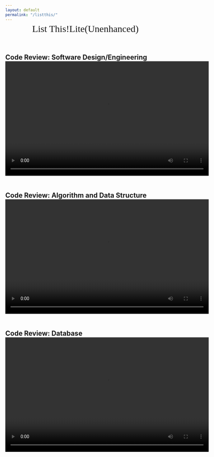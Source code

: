 ```yaml
---
layout: default
permalink: "/listthis/"
---
```

<div style="text-align: center; margin-top: -10px;margin-bottom: 60px;">
  <span style="display: block; font-size: 30px; font-family: Monaco, 'Bitstream Vera Sans Mono', 'Lucida Console', Terminal;">List This!Lite(Unenhanced)</span>
</div>


<style>
  h2 {
    margin-bottom: 10px;
  }
  video {
    margin-top: -10px;
    margin-bottom: 20px;
  }
</style>

<h2>Code Review: Software Design/Engineering</h2>
<video width="640" height="360" controls>
  <source src="{{ site.baseurl }}\assets\SDEngineering.mp4" type="video/mp4">
  Your browser does not support the video tag.
</video>

<h2>Code Review: Algorithm and Data Structure</h2>
<video width="640" height="360" controls>
  <source src="{{ site.baseurl }}\assets\algdata.mp4" type="video/mp4">
  Your browser does not support the video tag.
</video>

<h2>Code Review: Database</h2>
<video width="640" height="360" controls>
  <source src="{{ site.baseurl }}\assets\Databases.mp4" type="video/mp4">
  Your browser does not support the video tag.
</video>
